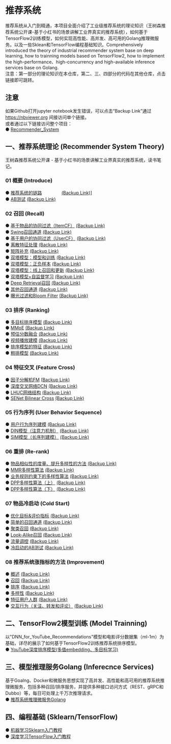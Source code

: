 # 推荐系统
推荐系统从入门到精通，本项目全面介绍了工业级推荐系统的理论知识（王树森推荐系统公开课-基于小红书的场景讲解工业界真实的推荐系统），如何基于TensorFlow2训练模型，如何实现高性能、高并发、高可用的Golang推理微服务。以及一些Sklean和TensorFlow编程基础知识。Comprehensively introduced the theory of industrial recommender system base on deep learning, how to trainning models based on TensorFlow2, how to implement the high-performance、high-concurrency and high-available inference services base on Golang.  
注意：第一部分的理论知识在本仓库，第二、三、四部分的代码在其他仓库，点击链接即可跳转。


## 注意
如果Github打开jupyter notebook发生错误，可以点击“Backup Link”通过 https://nbviewer.org 间接访问单个链接。  
或者通过以下链接访问整个项目：  
●  [Recommender_System](https://nbviewer.org/github/solidglue/Recommender_System/tree/master/)  


## 一、推荐系统理论 (Recommender System Theory)
王树森推荐系统公开课 - 基于小红书的场景讲解工业界真实的推荐系统，读书笔记。

### 01 概要 (Introduce)
●  [推荐系统的链路](https://github.com/solidglue/Recommender_System/blob/master/01_Basic/01_01_Recommend_flow.ipynb)              [(Backup Link)](https://nbviewer.org/github/solidglue/Recommender_System/blob/master/01_Basic/01_01_Recommend_flow.ipynb)]  
●  [AB测试](https://github.com/solidglue/Recommender_System/blob/master/01_Basic/01_02_AB_test.ipynb)     [         (Backup Link)](https://nbviewer.org/github/solidglue/Recommender_System/blob/master/01_Basic/01_02_AB_test.ipynb)  

### 02 召回 (Recall)
●  [基于物品的协同过滤（ItemCF）](https://github.com/solidglue/recommender_system/blob/master/02_Recall/02_01_Item_cf.ipynb)     [         (Backup Link)](https://nbviewer.org/github/solidglue/Recommender_System/blob/master/02_Recall/02_01_Item_cf.ipynb)  
●  [Swing召回通道](https://github.com/solidglue/recommender_system/blob/master/02_Recall/02_02_Swing.ipynb)     [         (Backup Link)](https://nbviewer.org/github/solidglue/Recommender_System/blob/master/02_Recall/02_02_Swing.ipynb)  
●  [基于用户的协同过滤（UserCF）](https://github.com/solidglue/recommender_system/blob/master/02_Recall/02_03_User_cf.ipynb)     [         (Backup Link)](https://nbviewer.org/github/solidglue/Recommender_System/blob/master/02_Recall/02_03_User_cf.ipynb)  
●  [离散特征处理](https://github.com/solidglue/recommender_system/blob/master/02_Recall/02_04_Discrete_feature.ipynb)     [         (Backup Link)](https://nbviewer.org/github/solidglue/Recommender_System/blob/master/02_Recall/02_04_Discrete_feature.ipynb)  
●  [矩阵补充](https://github.com/solidglue/recommender_system/blob/master/02_Recall/02_05_Matrix_completion.ipynb)     [         (Backup Link)](https://nbviewer.org/github/solidglue/Recommender_System/blob/master/02_Recall/02_05_Matrix_completion.ipynb)  
●  [双塔模型：模型和训练](https://github.com/solidglue/recommender_system/blob/master/02_Recall/02_06_Twotower_model_and_training.ipynb)     [         (Backup Link)](https://nbviewer.org/github/solidglue/Recommender_System/blob/master/02_Recall/02_06_Twotower_model_and_training.ipynb)  
●  [双塔模型：正负样本](https://github.com/solidglue/recommender_system/blob/master/02_Recall/02_07_Twotower_positive_and%20negtive_samples.ipynb)     [         (Backup Link)](https://nbviewer.org/github/solidglue/Recommender_System/blob/master/02_Recall/02_07_Twotower_positive_and%20negtive_samples.ipynb)  
●  [双塔模型：线上召回和更新](https://github.com/solidglue/recommender_system/blob/master/02_Recall/02_08_Twotower_serving.ipynb)     [         (Backup Link)](https://nbviewer.org/github/solidglue/Recommender_System/blob/master/02_Recall/02_08_Twotower_serving.ipynb)  
●  [双塔模型+自监督学习](https://github.com/solidglue/recommender_system/blob/master/02_Recall/02_09_Twotower_and_selfupervised_learning.ipynb)     [         (Backup Link)](https://nbviewer.org/github/solidglue/Recommender_System/blob/master/02_Recall/02_09_Twotower_and_selfupervised_learning.ipynb)  
●  [Deep Retrieval召回](https://github.com/solidglue/Recommender_System/blob/master/02_Recall/02_10_Deep_retrieval.ipynb)     [         (Backup Link)](https://nbviewer.org/github/solidglue/Recommender_System/blob/master/02_Recall/02_10_Deep_retrieval.ipynb)  
●  [其他召回通道](https://github.com/solidglue/recommender_system/blob/master/02_Recall/02_11_Geo_author_cache_recall.ipynb)     [         (Backup Link)](https://nbviewer.org/github/solidglue/Recommender_System/blob/master/02_Recall/02_11_Geo_author_cache_recall.ipynb)    
●  [曝光过滤和Bloom Filter](https://github.com/solidglue/recommender_system/blob/master/02_Recall/02_12_Exposure_and_bloom_filter.ipynb)     [         (Backup Link)](https://nbviewer.org/github/solidglue/Recommender_System/blob/master/02_Recall/02_12_Exposure_and_bloom_filter.ipynb)  

### 03 排序 (Ranking)
●  [多目标排序模型](https://github.com/solidglue/Recommender_System/blob/master/03_Rank/03_01_Multi_task_model.ipynb)     [         (Backup Link)](https://nbviewer.org/github/solidglue/Recommender_System/blob/master/03_Rank/03_01_Multi_task_model.ipynb)    
●  [MMoE](https://github.com/solidglue/Recommender_System/blob/master/03_Rank/03_02_mmoe.ipynb)     [         (Backup Link)](https://nbviewer.org/github/solidglue/Recommender_System/blob/master/03_Rank/03_02_mmoe.ipynb)    
●  [预估分数融合](https://github.com/solidglue/Recommender_System/blob/master/03_Rank/03_03_Weight_score.ipynb)     [         (Backup Link)](https://nbviewer.org/github/solidglue/Recommender_System/blob/master/03_Rank/03_03_Weight_score.ipynb)  
●  [视频播放建模](https://github.com/solidglue/Recommender_System/blob/master/03_Rank/03_04_Video_model.ipynb)     [         (Backup Link)](https://nbviewer.org/github/solidglue/Recommender_System/blob/master/03_Rank/03_04_Video_model.ipynb)  
●  [排序模型的特征](https://github.com/solidglue/Recommender_System/blob/master/03_Rank/03_05_Ranking_model_features.ipynb)     [         (Backup Link)](https://nbviewer.org/github/solidglue/Recommender_System/blob/master/03_Rank/03_05_Ranking_model_features.ipynb)  
●  [粗排模型](https://github.com/solidglue/Recommender_System/blob/master/03_Rank/03_06_Preranking.ipynb)     [         (Backup Link)](https://nbviewer.org/github/solidglue/Recommender_System/blob/master/03_Rank/03_06_Preranking.ipynb)  

### 04 特征交叉 (Feature Cross)
●  [因子分解机FM](https://github.com/solidglue/Recommender_System/blob/master/04_Cross/04_01_FM.ipynb)     [         (Backup Link)](https://nbviewer.org/github/solidglue/Recommender_System/blob/master/04_Cross/04_01_FM.ipynb)  
●  [深度交叉网络DCN](https://github.com/solidglue/Recommender_System/blob/master/04_Cross/04_02_DCN.ipynb)     [         (Backup Link)](https://nbviewer.org/github/solidglue/Recommender_System/blob/master/04_Cross/04_02_DCN.ipynb)   
●  [LHUC网络结构](https://github.com/solidglue/Recommender_System/blob/master/04_Cross/04_03_LHUC.ipynb)     [         (Backup Link)](https://nbviewer.org/github/solidglue/Recommender_System/blob/master/04_Cross/04_03_LHUC.ipynb)  
●  [SENet Bilinear Cross](https://github.com/solidglue/Recommender_System/blob/master/04_Cross/04_04_SENet_Bilinear_cross.ipynb)     [         (Backup Link)](https://nbviewer.org/github/solidglue/Recommender_System/blob/master/04_Cross/04_04_SENet_Bilinear_cross.ipynb)  

### 05 行为序列 (User Behavior Sequence)
●  [用户行为序列建模](https://github.com/solidglue/Recommender_System/blob/master/05_LastN/05_01_User_behavior_sequence.ipynb)     [         (Backup Link)](https://nbviewer.org/github/solidglue/Recommender_System/blob/master/05_LastN/05_01_User_behavior_sequence.ipynb)  
●  [DIN模型（注意力机制）](https://github.com/solidglue/Recommender_System/blob/master/05_LastN/05_02_DIN.ipynb)     [         (Backup Link)](https://nbviewer.org/github/solidglue/Recommender_System/blob/master/05_LastN/05_02_DIN.ipynb)  
●  [SIM模型（长序列建模）](https://github.com/solidglue/Recommender_System/blob/master/05_LastN/05_03_SIM.ipynb)     [         (Backup Link)](https://nbviewer.org/github/solidglue/Recommender_System/blob/master/05_LastN/05_03_SIM.ipynb)  

### 06 重排 (Re-rank)
●  [物品相似性的度量、提升多样性的方法](https://github.com/solidglue/Recommender_System/blob/master/06_Rerank/06_01_Diversity.ipynb)     [         (Backup Link)](https://nbviewer.org/github/solidglue/Recommender_System/blob/master/06_Rerank/06_01_Diversity.ipynb)   
●  [MMR多样性算法](https://github.com/solidglue/Recommender_System/blob/master/06_Rerank/06_02_MMR.ipynb)     [         (Backup Link)](https://nbviewer.org/github/solidglue/Recommender_System/blob/master/06_Rerank/06_02_MMR.ipynb)  
●  [业务规则约束下的多样性算法](https://github.com/solidglue/Recommender_System/blob/master/06_Rerank/06_03_Rerank_rules.ipynb)     [         (Backup Link)](https://nbviewer.org/github/solidglue/Recommender_System/blob/master/06_Rerank/06_03_Rerank_rules.ipynb)  
●  [DPP多样性算法（上）](https://github.com/solidglue/Recommender_System/blob/master/06_Rerank/06_04_DPP_01.ipynb)     [         (Backup Link)](https://nbviewer.org/github/solidglue/Recommender_System/blob/master/06_Rerank/06_04_DPP_01.ipynb)   
●  [DPP多样性算法（下）](https://github.com/solidglue/Recommender_System/blob/master/06_Rerank/06_05_DPP_02.ipynb)     [         (Backup Link)](https://nbviewer.org/github/solidglue/Recommender_System/blob/master/06_Rerank/06_05_DPP_02.ipynb)   

### 07 物品冷启动 (Cold Start)
●  [优化目标&评价指标](https://github.com/solidglue/Recommender_System/blob/master/07_Cold_start/07_01_Optimization_objectives_and_evaluation_metrics.ipynb)     [         (Backup Link)](https://nbviewer.org/github/solidglue/Recommender_System/blob/master/07_Cold_start/07_01_Optimization_objectives_and_evaluation_metrics.ipynb)   
●  [简单的召回通道](https://github.com/solidglue/Recommender_System/blob/master/07_Cold_start/07_02_Simple_recall.ipynb)     [         (Backup Link)](https://nbviewer.org/github/solidglue/Recommender_System/blob/master/07_Cold_start/07_02_Simple_recall.ipynb)  
●  [聚类召回](https://github.com/solidglue/Recommender_System/blob/master/07_Cold_start/07_03_Clustering_recall.ipynb)     [         (Backup Link)](https://nbviewer.org/github/solidglue/Recommender_System/blob/master/07_Cold_start/07_03_Clustering_recall.ipynb)  
●  [Look-Alike召回](https://github.com/solidglue/Recommender_System/blob/master/07_Cold_start/07_04_Look_a_like_recall.ipynb)     [         (Backup Link)](https://nbviewer.org/github/solidglue/Recommender_System/blob/master/07_Cold_start/07_04_Look_a_like_recall.ipynb)  
●  [流量调控](https://github.com/solidglue/Recommender_System/blob/master/07_Cold_start/07_05_Network_flow_control.ipynb)     [         (Backup Link)](https://nbviewer.org/github/solidglue/Recommender_System/blob/master/07_Cold_start/07_05_Network_flow_control.ipynb)  
●  [冷启动的AB测试](https://github.com/solidglue/Recommender_System/blob/master/07_Cold_start/07_06_Cold_start_abtest.ipynb)     [         (Backup Link)](https://nbviewer.org/github/solidglue/Recommender_System/blob/master/07_Cold_start/07_06_Cold_start_abtest.ipynb)  

### 08 推荐系统涨指标的方法 (Improvement)
●  [概述](https://github.com/solidglue/Recommender_System/blob/master/08_Improvement/08_01_Improvement_basic.ipynb)     [         (Backup Link)](https://nbviewer.org/github/solidglue/Recommender_System/blob/master/08_Improvement/08_01_Improvement_basic.ipynb)  
●  [召回](https://github.com/solidglue/Recommender_System/blob/master/08_Improvement/08_02_Improvement_recall.ipynb)     [         (Backup Link)](https://nbviewer.org/github/solidglue/Recommender_System/blob/master/08_Improvement/08_02_Improvement_recall.ipynb)  
●  [排序](https://github.com/solidglue/Recommender_System/blob/master/08_Improvement/08_03_Improvement_rank.ipynb)     [         (Backup Link)](https://nbviewer.org/github/solidglue/Recommender_System/blob/master/08_Improvement/08_03_Improvement_rank.ipynb)  
●  [多样性](https://github.com/solidglue/Recommender_System/blob/master/08_Improvement/08_04_Improvement_diversoty.ipynb)     [         (Backup Link)](https://nbviewer.org/github/solidglue/Recommender_System/blob/master/08_Improvement/08_04_Improvement_diversoty.ipynb)  
●  [特征用户人群](https://github.com/solidglue/Recommender_System/blob/master/08_Improvement/08_05_Improvement_special_user_group.ipynb)     [         (Backup Link)](https://nbviewer.org/github/solidglue/Recommender_System/blob/master/08_Improvement/08_05_Improvement_special_user_group.ipynb)  
●  [交互行为（关注、转发和评论）](https://github.com/solidglue/Recommender_System/blob/master/08_Improvement/08_06_Improvement_interaction_behavior.ipynb)     [         (Backup Link)](https://nbviewer.org/github/solidglue/Recommender_System/blob/master/08_Improvement/08_06_Improvement_interaction_behavior.ipynb)  


## 二、TensorFlow2模型训练 (Model Trainning)
以"DNN_for_YouTube_Recommendations"模型和电影评分数据集（ml-1m）为基础，详尽的展示了如何基于TensorFlow2训练推荐系统排序模型。  
● [YouTube深度排序模型(多值embedding、多目标学习)](https://github.com/solidglue/DNN_for_YouTube_Recommendations)  


## 三、模型推理服务Golang (Inferecnce Services)
基于Goalng、Docker和微服务思想实现了高并发、高性能和高可用的推荐系统推理微服务，包括多种召回/排序服务，并提供多种接口访问方式（REST、gRPC和Dubbo）等，每日可处理上千万次推理请求。  
● [推荐系统推理微服务Golang](https://github.com/solidglue/Recommender_System_Inference_Services)  


## 四、编程基础 (Sklearn/TensorFlow)
●  [机器学习Sklearn入门教程](https://github.com/solidglue/Machine_Learning_Sklearn_Examples)  
●  [深度学习TensorFlow入门教程](https://github.com/solidglue/Deep_Learning_TensorFlow2_Examples)  
